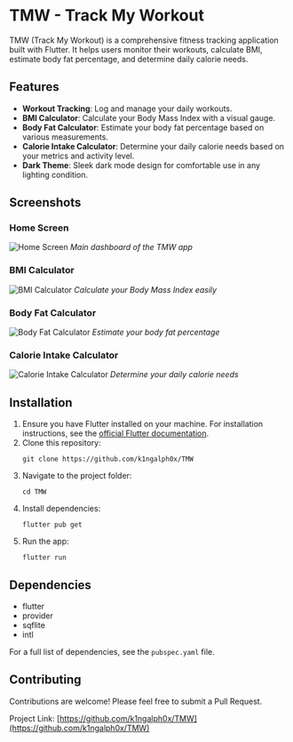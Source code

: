 # TMW - Track My Workout

TMW (Track My Workout) is a comprehensive fitness tracking application built with Flutter. It helps users monitor their workouts, calculate BMI, estimate body fat percentage, and determine daily calorie needs.

## Features

- **Workout Tracking**: Log and manage your daily workouts.
- **BMI Calculator**: Calculate your Body Mass Index with a visual gauge.
- **Body Fat Calculator**: Estimate your body fat percentage based on various measurements.
- **Calorie Intake Calculator**: Determine your daily calorie needs based on your metrics and activity level.
- **Dark Theme**: Sleek dark mode design for comfortable use in any lighting condition.

## Screenshots

### Home Screen
![Home Screen](screenshots/home_screen.jpg)
*Main dashboard of the TMW app*

### BMI Calculator
![BMI Calculator](screenshots/bmi_calculator.jpg)
*Calculate your Body Mass Index easily*

### Body Fat Calculator
![Body Fat Calculator](screenshots/bodyfat_calculator.jpg)
*Estimate your body fat percentage*

### Calorie Intake Calculator
![Calorie Intake Calculator](screenshots/calorieintake_calculator.jpg)
*Determine your daily calorie needs*

## Installation

1. Ensure you have Flutter installed on your machine. For installation instructions, see the [official Flutter documentation](https://flutter.dev/docs/get-started/install).
2. Clone this repository:
   ```
   git clone https://github.com/k1ngalph0x/TMW
   ```
3. Navigate to the project folder:
   ```
   cd TMW
   ```
4. Install dependencies:
   ```
   flutter pub get
   ```
5. Run the app:
   ```
   flutter run
   ```

## Dependencies

- flutter
- provider
- sqflite
- intl

For a full list of dependencies, see the `pubspec.yaml` file.

## Contributing

Contributions are welcome! Please feel free to submit a Pull Request.

Project Link: [https://github.com/k1ngalph0x/TMW](https://github.com/k1ngalph0x/TMW)
